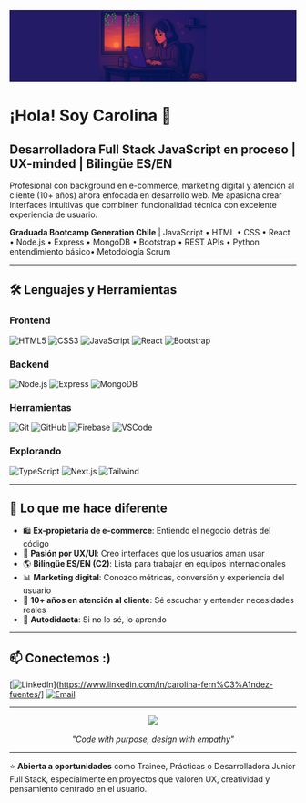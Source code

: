<!-- Banner - Agrega tu imagen aquí -->
![Banner](bg.deskcaro.png)


# ¡Hola! Soy Carolina 👋

## Desarrolladora Full Stack JavaScript en proceso | UX-minded | Bilingüe ES/EN

Profesional con background en e-commerce, marketing digital y atención al cliente (10+ años) ahora enfocada en desarrollo web. Me apasiona crear interfaces intuitivas que combinen funcionalidad técnica con excelente experiencia de usuario.

**Graduada Bootcamp Generation Chile** | JavaScript • HTML • CSS • React • Node.js • Express • MongoDB • Bootstrap • REST APIs • Python entendimiento básico• Metodología Scrum


---

## 🛠️ Lenguajes y Herramientas

### Frontend
![HTML5](https://img.shields.io/badge/HTML5-E34F26?style=for-the-badge&logo=html5&logoColor=white)
![CSS3](https://img.shields.io/badge/CSS3-1572B6?style=for-the-badge&logo=css3&logoColor=white)
![JavaScript](https://img.shields.io/badge/JavaScript-F7DF1E?style=for-the-badge&logo=javascript&logoColor=black)
![React](https://img.shields.io/badge/React-20232A?style=for-the-badge&logo=react&logoColor=61DAFB)
![Bootstrap](https://img.shields.io/badge/Bootstrap-563D7C?style=for-the-badge&logo=bootstrap&logoColor=white)

### Backend
![Node.js](https://img.shields.io/badge/Node.js-43853D?style=for-the-badge&logo=node.js&logoColor=white)
![Express](https://img.shields.io/badge/Express.js-404D59?style=for-the-badge&logo=express&logoColor=white)
![MongoDB](https://img.shields.io/badge/MongoDB-4EA94B?style=for-the-badge&logo=mongodb&logoColor=white)

### Herramientas
![Git](https://img.shields.io/badge/Git-F05032?style=for-the-badge&logo=git&logoColor=white)
![GitHub](https://img.shields.io/badge/GitHub-100000?style=for-the-badge&logo=github&logoColor=white)
![Firebase](https://img.shields.io/badge/Firebase-FFCA28?style=for-the-badge&logo=firebase&logoColor=black)
![VSCode](https://img.shields.io/badge/VSCode-007ACC?style=for-the-badge&logo=visual-studio-code&logoColor=white)

### Explorando
![TypeScript](https://img.shields.io/badge/TypeScript-007ACC?style=for-the-badge&logo=typescript&logoColor=white)
![Next.js](https://img.shields.io/badge/Next.js-000000?style=for-the-badge&logo=next.js&logoColor=white)
![Tailwind](https://img.shields.io/badge/Tailwind_CSS-38B2AC?style=for-the-badge&logo=tailwind-css&logoColor=white)

---

## 💼 Lo que me hace diferente

- 🛍️ **Ex-propietaria de e-commerce**: Entiendo el negocio detrás del código
- 🎨 **Pasión por UX/UI**: Creo interfaces que los usuarios aman usar
- 🌎 **Bilingüe ES/EN (C2)**: Lista para trabajar en equipos internacionales
- 📊 **Marketing digital**: Conozco métricas, conversión y experiencia del usuario
- 🤝 **10+ años en atención al cliente**: Sé escuchar y entender necesidades reales
- 🚀 **Autodidacta**: Si no lo sé, lo aprendo 

---

## 📫 Conectemos :)

[![LinkedIn](https://img.shields.io/badge/LinkedIn-0077B5?style=for-the-badge&logo=linkedin&logoColor=white)](https://www.linkedin.com/in/carolina-fern%C3%A1ndez-fuentes/]
[![Email](https://img.shields.io/badge/Email-D14836?style=for-the-badge&logo=gmail&logoColor=white)](mailto:carolina.fernandezfuentes@hotmail.com)

---

<div align="center">
  <img src="https://media.giphy.com/media/L1R1tvI9svkIWwpVYr/giphy.gif" width="300"/>
  <p><i>"Code with purpose, design with empathy"</i></p>
</div>

---

⭐️ **Abierta a oportunidades** como Trainee, Prácticas o Desarrolladora Junior Full Stack, especialmente en proyectos que valoren UX, creatividad y pensamiento centrado en el usuario.
